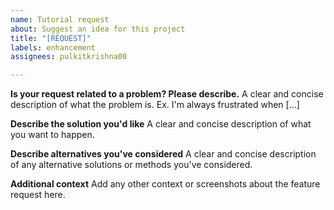 ```yaml
---
name: Tutorial request
about: Suggest an idea for this project
title: "[REQUEST]"
labels: enhancement
assignees: pulkitkrishna00

---
```


**Is your request related to a problem? Please describe.**
A clear and concise description of what the problem is. Ex. I'm always frustrated when [...]

**Describe the solution you'd like**
A clear and concise description of what you want to happen.

**Describe alternatives you've considered**
A clear and concise description of any alternative solutions or methods you've considered.

**Additional context**
Add any other context or screenshots about the feature request here.
